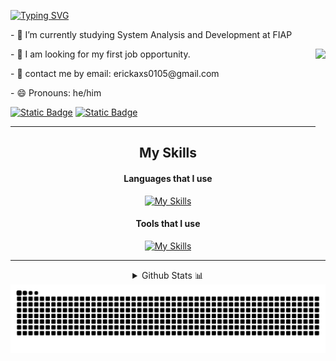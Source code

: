 <div>
  
[![Typing SVG](https://readme-typing-svg.demolab.com?font=Fira+Code&weight=100&pause=1000&color=1BF700&background=FFFFFF00&center=true&vCenter=true&width=500&lines=Hi%2C+I'm+Erick!!!;I'm+a+System+Analysis+Development+Student)](https://git.io/typing-svg)

<p>- 🌱 I’m currently studying System Analysis and Development at FIAP</p>                                         
<img align=right height=150px src="https://media.tenor.com/k_FD58xnsicAAAAi/work-internet.gif"  />
<p>- 🔭 I am looking for my first job opportunity.</p>                             
<p>- 💬 contact me by email: erickaxs0105@gmail.com</p>                                       
<p>- 😄 Pronouns: he/him</p>
</div>


[![Static Badge](https://img.shields.io/badge/instagram-1?style=for-the-badge&logo=instagram&logoColor=white&color=%23D83A5C)](https://www.instagram.com/erick_0105_/)
[![Static Badge](https://img.shields.io/badge/linkedin-1?style=for-the-badge&logo=linkedin&logoColor=white&color=blue)](https://www.linkedin.com/in/erick-alves-295180235/)


---
<div align=center>
  
## My Skills

#### Languages that I use
  
[![My Skills](https://skillicons.dev/icons?i=java,js,html,css,ts,react,python)](https://skillicons.dev)

#### Tools that I use

[![My Skills](https://skillicons.dev/icons?i=vscode,idea,pycharm,git,github,figma,sketchup,ps)](https://skillicons.dev)
</div>

---
<div align=center>
  
<details>
<summary>Github Stats 📊</summary>
<br/>

| ![Erick0105's GitHub stats](https://github-readme-stats.vercel.app/api?username=Erick0105&show_icons=true&theme=chartreuse-dark&hide=contribs) | ![Top Langs](https://github-readme-stats.vercel.app/api/top-langs/?username=Erick0105&layout=compact&theme=chartreuse-dark&langs&count=10&hide=Jupyter%20Notebook) |
| ------------- | ------------- |
</details>

<img src="https://raw.githubusercontent.com/Erick0105/Erick0105/output/snake.svg" alt="Snake animation" align="center" />

</div>

